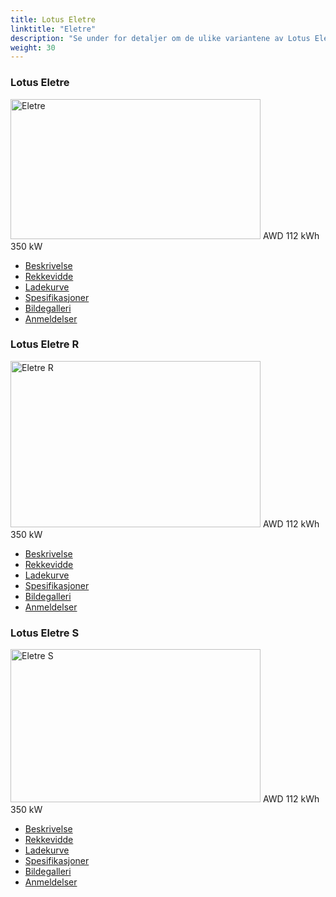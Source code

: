 ```yaml
---
title: Lotus Eletre
linktitle: "Eletre"
description: "Se under for detaljer om de ulike variantene av Lotus Eletre"
weight: 30
---
```

<!-- markdownlint-disable MD033 -->
<!-- markdownlint-disable MD010 -->
<div class="container p-3 mb-4 bg-body-tertiary rounded border">
<h3>Lotus Eletre</h3>
	<div class="row">
		<div class="col col-12 col-md-6">
			<a href="eletre/"><img src="https://media.evkx.net/multimedia/models/lotus/eletre/eletre/main_1_xst.jpg" class="img-fluid" width="400px" height="224px" alt="Eletre" ></a>
<i class="bi bi-record2-fill"></i> AWD <i class="bi bi-battery-full"></i> 112 kWh <i class="bi bi-ev-station"></i> 350 kW 
		</div>
		<div class="col col-12 col-md-6">
			<ul class="list-group list-group-flush">
				<li class="list-group-item list-group-item-action"><a href="eletre/" class="text-decoration-none text-black"><i class="bi-car-front"></i> Beskrivelse</a></li>
				<li class="list-group-item list-group-item-action"><a href="eletre/rangeandconsumption/" class="text-decoration-none text-black" ><i class="bi-file-earmark-bar-graph"></i> Rekkevidde</a></li>
				<li class="list-group-item list-group-item-action"><a href="eletre/chargingcurve/" class="text-decoration-none text-black" ><i class="bi-battery-charging"></i> Ladekurve</a></li>
				<li class="list-group-item list-group-item-action"><a href="eletre/specifications/" class="text-decoration-none text-black" ><i class="bi-layout-text-sidebar-reverse"></i> Spesifikasjoner</a></li>
				<li class="list-group-item list-group-item-action"><a href="eletre/gallery/" class="text-decoration-none text-black" ><i class="bi-images"></i> Bildegalleri</a></li>
				<li class="list-group-item list-group-item-action"><a href="eletre/reviews/" class="text-decoration-none text-black" ><i class="bi-person-video2"></i> Anmeldelser</a></li>
			</ul>
		</div>
	</div>
</div>
<div class="container p-3 mb-4 bg-body-tertiary rounded border">
<h3>Lotus Eletre R</h3>
	<div class="row">
		<div class="col col-12 col-md-6">
			<a href="eletre_r/"><img src="https://media.evkx.net/multimedia/models/lotus/eletre/eletre_r/main_1_xst.jpg" class="img-fluid" width="400px" height="266px" alt="Eletre R" ></a>
<i class="bi bi-record2-fill"></i> AWD <i class="bi bi-battery-full"></i> 112 kWh <i class="bi bi-ev-station"></i> 350 kW 
		</div>
		<div class="col col-12 col-md-6">
			<ul class="list-group list-group-flush">
				<li class="list-group-item list-group-item-action"><a href="eletre_r/" class="text-decoration-none text-black"><i class="bi-car-front"></i> Beskrivelse</a></li>
				<li class="list-group-item list-group-item-action"><a href="eletre_r/rangeandconsumption/" class="text-decoration-none text-black" ><i class="bi-file-earmark-bar-graph"></i> Rekkevidde</a></li>
				<li class="list-group-item list-group-item-action"><a href="eletre_r/chargingcurve/" class="text-decoration-none text-black" ><i class="bi-battery-charging"></i> Ladekurve</a></li>
				<li class="list-group-item list-group-item-action"><a href="eletre_r/specifications/" class="text-decoration-none text-black" ><i class="bi-layout-text-sidebar-reverse"></i> Spesifikasjoner</a></li>
				<li class="list-group-item list-group-item-action"><a href="eletre_r/gallery/" class="text-decoration-none text-black" ><i class="bi-images"></i> Bildegalleri</a></li>
				<li class="list-group-item list-group-item-action"><a href="eletre_r/reviews/" class="text-decoration-none text-black" ><i class="bi-person-video2"></i> Anmeldelser</a></li>
			</ul>
		</div>
	</div>
</div>
<div class="container p-3 mb-4 bg-body-tertiary rounded border">
<h3>Lotus Eletre S</h3>
	<div class="row">
		<div class="col col-12 col-md-6">
			<a href="eletre_s/"><img src="https://media.evkx.net/multimedia/models/lotus/eletre/eletre_s/main_1_xst.jpg" class="img-fluid" width="400px" height="245px" alt="Eletre S" ></a>
<i class="bi bi-record2-fill"></i> AWD <i class="bi bi-battery-full"></i> 112 kWh <i class="bi bi-ev-station"></i> 350 kW 
		</div>
		<div class="col col-12 col-md-6">
			<ul class="list-group list-group-flush">
				<li class="list-group-item list-group-item-action"><a href="eletre_s/" class="text-decoration-none text-black"><i class="bi-car-front"></i> Beskrivelse</a></li>
				<li class="list-group-item list-group-item-action"><a href="eletre_s/rangeandconsumption/" class="text-decoration-none text-black" ><i class="bi-file-earmark-bar-graph"></i> Rekkevidde</a></li>
				<li class="list-group-item list-group-item-action"><a href="eletre_s/chargingcurve/" class="text-decoration-none text-black" ><i class="bi-battery-charging"></i> Ladekurve</a></li>
				<li class="list-group-item list-group-item-action"><a href="eletre_s/specifications/" class="text-decoration-none text-black" ><i class="bi-layout-text-sidebar-reverse"></i> Spesifikasjoner</a></li>
				<li class="list-group-item list-group-item-action"><a href="eletre_s/gallery/" class="text-decoration-none text-black" ><i class="bi-images"></i> Bildegalleri</a></li>
				<li class="list-group-item list-group-item-action"><a href="eletre_s/reviews/" class="text-decoration-none text-black" ><i class="bi-person-video2"></i> Anmeldelser</a></li>
			</ul>
		</div>
	</div>
</div>
